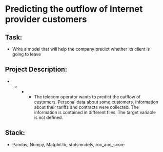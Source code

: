 # Predicting the outflow of Internet provider customers

## Task:
* Write a model that will help the company predict whether its client is going to leave

## Project Description:
* * * * The telecom operator wants to predict the outflow of customers. Personal data about some customers, information about their tariffs and contracts were collected. The information is contained in different files.
The target variable is not defined.

## Stack:
* Pandas, Numpy, Matplotlib, statsmodels, roc_auc_score
